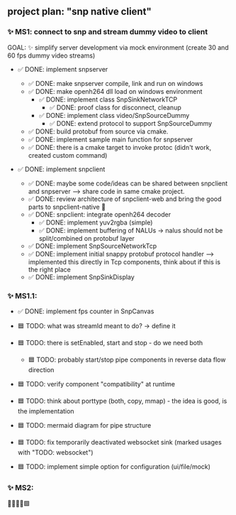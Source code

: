 ## project plan: "snp native client"

### ✨ MS1: connect to snp and stream dummy video to client   

GOAL: ✨ simplify server development via mock environment (create 30 and 60 fps dummy video streams)

* ✅ DONE: implement snpserver
  * ✅ DONE: make snpserver compile, link and run on windows
  * ✅ DONE: make openh264 dll load on windows environment  
    * ✅ DONE: implement class SnpSinkNetworkTCP
      * ✅ DONE: proof class for disconnect, cleanup  
    * ✅ DONE: implement class video/SnpSourceDummy  
      * ✅ DONE: extend protocol to support SnpSourceDummy 
  * ✅ DONE: build protobuf from source via cmake.
  * ✅ DONE: implement sample main function for snpserver
  * ✅ DONE: there is a cmake target to invoke protoc (didn't work, created custom command)
  
* ✅ DONE: implement snpclient
  * ✅ DONE: maybe some code/ideas can be shared between snpclient and snpserver
    --> share code in same cmake project.
  * ✅ DONE: review architecture of snpclient-web and bring the good parts to snpclient-native 🚀
  * ✅ DONE: snpclient: integrate openh264 decoder 
    * ✅ DONE: implement yuv2rgba (simple)
    * ✅ DONE: implement buffering of NALUs -> nalus should not be split/combined on protobuf layer
  * ✅ DONE: implement SnpSourceNetworkTcp
  * ✅ DONE: implement initial snappy protobuf protocol handler 
       --> implemented this directly in Tcp components, think about if this is the right place
  * ✅ DONE: implement SnpSinkDisplay

### ✨ MS1.1:
  * ✅ DONE: implement fps counter in SnpCanvas

  * 🟦 TODO: what was streamId meant to do? -> define it
  * 🟦 TODO: there is setEnabled, start and stop - do we need both
    * 🟦 TODO: probably start/stop pipe components in reverse data flow direction
  * 🟦 TODO: verify component "compatibility" at runtime
  * 🟦 TODO: think about porttype (both, copy, mmap) - the idea is good, is the implementation
  * 🟦 TODO: mermaid diagram for pipe structure
  * 🟦 TODO: fix temporarily deactivated websocket sink (marked usages with "TODO: websocket")
  * 🟦 TODO: implement simple option for configuration (ui/file/mock)  

### ✨ MS2:

🔲✅❎❌🟩